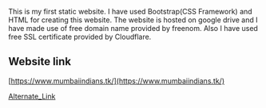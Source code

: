 This is my first static website.
I have used Bootstrap(CSS Framework) and HTML for creating this website.
The website is hosted on google drive and  I have made use of free domain name provided by freenom.
Also I have used free SSL certificate provided by Cloudflare.
## Website link 
[https://www.mumbaiindians.tk/](https://www.mumbaiindians.tk/)

[Alternate_Link](https://lbfc2vz0lly7mhm1j9obfa-on.drv.tw/www.mywebsite.com/)
